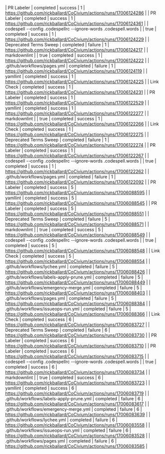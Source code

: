 | PR Labeler | completed | success | 1 | https://github.com/rickballard/CoCivium/actions/runs/17006124286 |
| PR Labeler | completed | success | 1 | https://github.com/rickballard/CoCivium/actions/runs/17006124361 |
| codespell --config .codespellrc --ignore-words .codespell.words  |  |  true | completed | success | 1 | https://github.com/rickballard/CoCivium/actions/runs/17006124229 |
| Deprecated Terms Sweep | completed | failure | 1 | https://github.com/rickballard/CoCivium/actions/runs/17006124217 |
| markdownlint  |  |  true | completed | success | 1 | https://github.com/rickballard/CoCivium/actions/runs/17006124222 |
| .github/workflows/pages.yml | completed | failure | 1 | https://github.com/rickballard/CoCivium/actions/runs/17006124119 |
| yamllint | completed | success | 1 | https://github.com/rickballard/CoCivium/actions/runs/17006124225 |
| Link Check | completed | success | 1 | https://github.com/rickballard/CoCivium/actions/runs/17006124231 |
| PR Labeler | completed | success | 1 | https://github.com/rickballard/CoCivium/actions/runs/17006122529 |
| yamllint | completed | success | 1 | https://github.com/rickballard/CoCivium/actions/runs/17006122277 |
| markdownlint  |  |  true | completed | success | 1 | https://github.com/rickballard/CoCivium/actions/runs/17006122266 |
| Link Check | completed | success | 1 | https://github.com/rickballard/CoCivium/actions/runs/17006122275 |
| Deprecated Terms Sweep | completed | failure | 1 | https://github.com/rickballard/CoCivium/actions/runs/17006122274 |
| PR Labeler | completed | success | 1 | https://github.com/rickballard/CoCivium/actions/runs/17006122267 |
| codespell --config .codespellrc --ignore-words .codespell.words  |  |  true | completed | success | 1 | https://github.com/rickballard/CoCivium/actions/runs/17006122262 |
| .github/workflows/pages.yml | completed | failure | 1 | https://github.com/rickballard/CoCivium/actions/runs/17006122092 |
| PR Labeler | completed | success | 5 | https://github.com/rickballard/CoCivium/actions/runs/17006088595 |
| yamllint | completed | success | 5 | https://github.com/rickballard/CoCivium/actions/runs/17006088545 |
| PR Labeler | completed | success | 5 | https://github.com/rickballard/CoCivium/actions/runs/17006088551 |
| Deprecated Terms Sweep | completed | failure | 5 | https://github.com/rickballard/CoCivium/actions/runs/17006088571 |
| markdownlint  |  |  true | completed | success | 5 | https://github.com/rickballard/CoCivium/actions/runs/17006088549 |
| codespell --config .codespellrc --ignore-words .codespell.words  |  |  true | completed | success | 5 | https://github.com/rickballard/CoCivium/actions/runs/17006088548 |
| Link Check | completed | success | 5 | https://github.com/rickballard/CoCivium/actions/runs/17006088554 |
| .github/workflows/lychee.yml | completed | failure | 5 | https://github.com/rickballard/CoCivium/actions/runs/17006088426 |
| .github/workflows/labels-apply-prune.yml | completed | failure | 5 | https://github.com/rickballard/CoCivium/actions/runs/17006088449 |
| .github/workflows/emergency-merge.yml | completed | failure | 5 | https://github.com/rickballard/CoCivium/actions/runs/17006088403 |
| .github/workflows/pages.yml | completed | failure | 5 | https://github.com/rickballard/CoCivium/actions/runs/17006088384 |
| .github/workflows/issueops-run.yml | completed | failure | 5 | https://github.com/rickballard/CoCivium/actions/runs/17006088366 |
| Link Check | completed | success | 6 | https://github.com/rickballard/CoCivium/actions/runs/17006083727 |
| Deprecated Terms Sweep | completed | failure | 6 | https://github.com/rickballard/CoCivium/actions/runs/17006083730 |
| PR Labeler | completed | success | 6 | https://github.com/rickballard/CoCivium/actions/runs/17006083710 |
| PR Labeler | completed | success | 6 | https://github.com/rickballard/CoCivium/actions/runs/17006083715 |
| codespell --config .codespellrc --ignore-words .codespell.words  |  |  true | completed | success | 6 | https://github.com/rickballard/CoCivium/actions/runs/17006083734 |
| markdownlint  |  |  true | completed | success | 6 | https://github.com/rickballard/CoCivium/actions/runs/17006083723 |
| yamllint | completed | success | 6 | https://github.com/rickballard/CoCivium/actions/runs/17006083719 |
| .github/workflows/labels-apply-prune.yml | completed | failure | 6 | https://github.com/rickballard/CoCivium/actions/runs/17006083617 |
| .github/workflows/emergency-merge.yml | completed | failure | 6 | https://github.com/rickballard/CoCivium/actions/runs/17006083639 |
| .github/workflows/lychee.yml | completed | failure | 6 | https://github.com/rickballard/CoCivium/actions/runs/17006083558 |
| .github/workflows/issueops-run.yml | completed | failure | 6 | https://github.com/rickballard/CoCivium/actions/runs/17006083528 |
| .github/workflows/pages.yml | completed | failure | 6 | https://github.com/rickballard/CoCivium/actions/runs/17006083585 |




